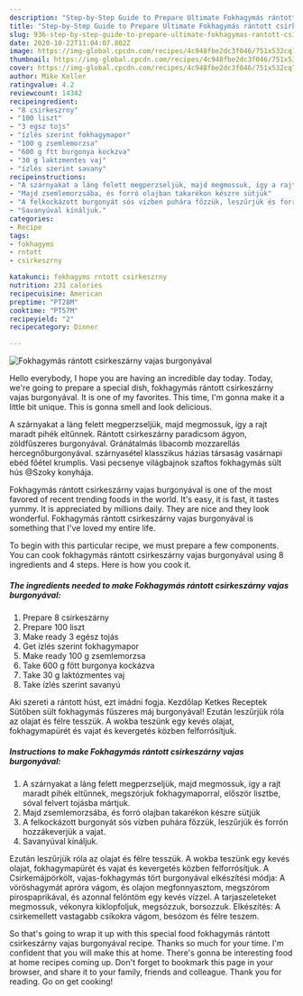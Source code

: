 ```yaml
---
description: "Step-by-Step Guide to Prepare Ultimate Fokhagymás rántott csirkeszárny vajas burgonyával"
title: "Step-by-Step Guide to Prepare Ultimate Fokhagymás rántott csirkeszárny vajas burgonyával"
slug: 936-step-by-step-guide-to-prepare-ultimate-fokhagymas-rantott-csirkeszarny-vajas-burgonyaval
date: 2020-10-22T11:04:07.802Z
image: https://img-global.cpcdn.com/recipes/4c948fbe2dc3f046/751x532cq70/fokhagymas-rantott-csirkeszarny-vajas-burgonyaval-recept-foto.jpg
thumbnail: https://img-global.cpcdn.com/recipes/4c948fbe2dc3f046/751x532cq70/fokhagymas-rantott-csirkeszarny-vajas-burgonyaval-recept-foto.jpg
cover: https://img-global.cpcdn.com/recipes/4c948fbe2dc3f046/751x532cq70/fokhagymas-rantott-csirkeszarny-vajas-burgonyaval-recept-foto.jpg
author: Mike Keller
ratingvalue: 4.2
reviewcount: 14342
recipeingredient:
- "8 csirkeszrny"
- "100 liszt"
- "3 egsz tojs"
- "ízlés szerint fokhagymapor"
- "100 g zsemlemorzsa"
- "600 g ftt burgonya kockzva"
- "30 g laktzmentes vaj"
- "ízlés szerint savany"
recipeinstructions:
- "A szárnyakat a láng felett megperzseljük, majd megmossuk, így a rajt maradt pihék eltűnnek, megszórjuk fokhagymaporral, először lisztbe, sóval felvert tojásba mártjuk."
- "Majd zsemlemorzsába, és forró olajban takarékon készre sütjük"
- "A felkockázott burgonyát sós vízben puhára főzzük, leszűrjük és forrón hozzákeverjük a vajat."
- "Savanyúval kínáljuk."
categories:
- Recipe
tags:
- fokhagyms
- rntott
- csirkeszrny

katakunci: fokhagyms rntott csirkeszrny 
nutrition: 231 calories
recipecuisine: American
preptime: "PT28M"
cooktime: "PT57M"
recipeyield: "2"
recipecategory: Dinner

---
```



![Fokhagymás rántott csirkeszárny vajas burgonyával](https://img-global.cpcdn.com/recipes/4c948fbe2dc3f046/751x532cq70/fokhagymas-rantott-csirkeszarny-vajas-burgonyaval-recept-foto.jpg)

Hello everybody, I hope you are having an incredible day today. Today, we're going to prepare a special dish, fokhagymás rántott csirkeszárny vajas burgonyával. It is one of my favorites. This time, I'm gonna make it a little bit unique. This is gonna smell and look delicious.

A szárnyakat a láng felett megperzseljük, majd megmossuk, így a rajt maradt pihék eltűnnek. Rántott csirkeszárny paradicsom ágyon, zöldfűszeres burgonyával. Gránátalmás libacomb mozzarellás hercegnőburgonyával. szárnyasétel klasszikus házias társaság vasárnapi ebéd főétel krumplis. Vasi pecsenye világbajnok szaftos fokhagymás sült hús @Szoky konyhája.

Fokhagymás rántott csirkeszárny vajas burgonyával is one of the most favored of recent trending foods in the world. It's easy, it is fast, it tastes yummy. It is appreciated by millions daily. They are nice and they look wonderful. Fokhagymás rántott csirkeszárny vajas burgonyával is something that I've loved my entire life.


To begin with this particular recipe, we must prepare a few components. You can cook fokhagymás rántott csirkeszárny vajas burgonyával using 8 ingredients and 4 steps. Here is how you cook it.

<!--inarticleads1-->

##### The ingredients needed to make Fokhagymás rántott csirkeszárny vajas burgonyával:

1. Prepare 8 csirkeszárny
1. Prepare 100 liszt
1. Make ready 3 egész tojás
1. Get ízlés szerint fokhagymapor
1. Make ready 100 g zsemlemorzsa
1. Take 600 g főtt burgonya kockázva
1. Take 30 g laktózmentes vaj
1. Take ízlés szerint savanyú


Aki szereti a rántott húst, ezt imádni fogja. Kezdőlap Ketkes Receptek Sütőben sült fokhagymás fűszeres máj burgonyával! Ezután leszűrjük róla az olajat és félre tesszük. A wokba teszünk egy kevés olajat, fokhagymapürét és vajat és kevergetés közben felforrósítjuk. 

<!--inarticleads2-->

##### Instructions to make Fokhagymás rántott csirkeszárny vajas burgonyával:

1. A szárnyakat a láng felett megperzseljük, majd megmossuk, így a rajt maradt pihék eltűnnek, megszórjuk fokhagymaporral, először lisztbe, sóval felvert tojásba mártjuk.
1. Majd zsemlemorzsába, és forró olajban takarékon készre sütjük
1. A felkockázott burgonyát sós vízben puhára főzzük, leszűrjük és forrón hozzákeverjük a vajat.
1. Savanyúval kínáljuk.


Ezután leszűrjük róla az olajat és félre tesszük. A wokba teszünk egy kevés olajat, fokhagymapürét és vajat és kevergetés közben felforrósítjuk. A Csirkemájpörkölt, vajas-fokhagymás tört burgonyával elkészítési módja: A vöröshagymát apróra vágom, és olajon megfonnyasztom, megszórom pirospaprikával, és azonnal felöntöm egy kevés vízzel. A tarjaszeleteket megmossuk, vékonyra kiklopfoljuk, megsózzuk, borsozzuk. Elkészítés: A csirkemellett vastagabb csíkokra vágom, besózom és félre teszem. 

So that's going to wrap it up with this special food fokhagymás rántott csirkeszárny vajas burgonyával recipe. Thanks so much for your time. I'm confident that you will make this at home. There's gonna be interesting food at home recipes coming up. Don't forget to bookmark this page in your browser, and share it to your family, friends and colleague. Thank you for reading. Go on get cooking!

